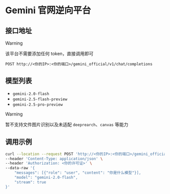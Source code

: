 # Gemini 官网逆向平台

## 接口地址

> [!WARNING]
> 该平台不需要添加任何 token，直接调用即可

```curl
POST http://<你的IP>:<你的端口>/gemini_official/v1/chat/completions
```

## 模型列表

- `gemini-2.0-flash`
- `gemini-2.5-flash-preview`
- `gemini-2.5-pro-preview`

> [!WARNING]
> 暂不支持文件图片识别以及未适配 `deeprearch`、`canvas` 等能力

## 调用示例

```bash
curl --location --request POST 'http://<你的IP>:<你的端口>/gemini_official/v1/chat/completions' \
--header 'Content-Type: application/json' \
--header 'Authorization: <你的许可证>' \
--data-raw '{
    "messages": [{"role": "user", "content": "你是什么模型"}],
    "model": "gemini-2.0-flash",
    "stream": true
}'
```
